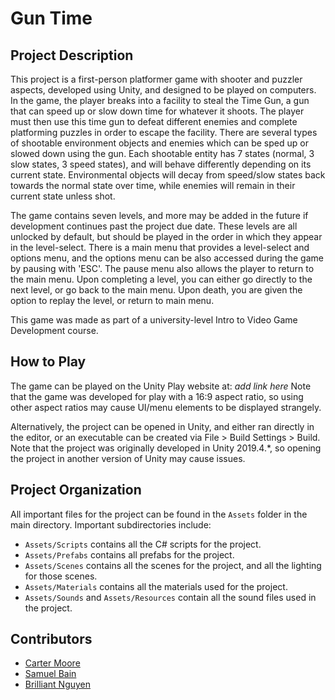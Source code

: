 # Gun Time
## Project Description
This project is a first-person platformer game with shooter and puzzler aspects, developed using Unity, and designed to be played on computers. In the game, the player breaks into a facility to steal the Time Gun, a gun that can speed up or slow down time for whatever it shoots. The player must then use this time gun to defeat different enemies and complete platforming puzzles in order to escape the facility. There are several types of shootable environment objects and enemies which can be sped up or slowed down using the gun. Each shootable entity has 7 states (normal, 3 slow states, 3 speed states), and will behave differently depending on its current state. Environmental objects will decay from speed/slow states back towards the normal state over time, while enemies will remain in their current state unless shot.

The game contains seven levels, and more may be added in the future if development continues past the project due date. These levels are all unlocked by default, but should be played in the order in which they appear in the level-select. There is a main menu that provides a level-select and options menu, and the options menu can be also accessed during the game by pausing with 'ESC'. The pause menu also allows the player to return to the main menu. Upon completing a level, you can either go directly to the next level, or go back to the main menu. Upon death, you are given the option to replay the level, or return to main menu.

This game was made as part of a university-level Intro to Video Game Development course.

## How to Play
The game can be played on the Unity Play website at: *add link here*
Note that the game was developed for play with a 16:9 aspect ratio, so using other aspect ratios may cause UI/menu elements to be displayed strangely.

Alternatively, the project can be opened in Unity, and either ran directly in the editor, or an executable can be created via File > Build Settings > Build.
Note that the project was originally developed in Unity 2019.4.\*, so opening the project in another version of Unity may cause issues.

## Project Organization
All important files for the project can be found in the `Assets` folder in the main directory. Important subdirectories include:

- `Assets/Scripts` contains all the C# scripts for the project.
- `Assets/Prefabs` contains all prefabs for the project.
- `Assets/Scenes` contains all the scenes for the project, and all the lighting for those scenes.
- `Assets/Materials` contains all the materials used for the project.
- `Assets/Sounds` and `Assets/Resources` contain all the sound files used in the project.

## Contributors
- [Carter Moore](https://github.com/carterjmoore)
- [Samuel Bain](https://github.com/LeumasNaib)
- [Brilliant Nguyen](https://github.com/YourFrostyFriend)
